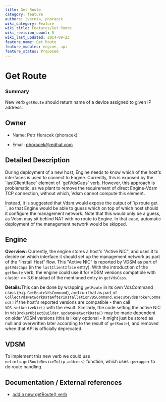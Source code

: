 ```yaml
---
title: Get Route
category: feature
authors: lvernia, phoracek
wiki_category: Feature
wiki_title: Features/Get Route
wiki_revision_count: 5
wiki_last_updated: 2014-09-23
feature_name: Get Route
feature_modules: engine, api
feature_status: Proposed
---
```


# Get Route

### Summary

New verb `getRoute` should return name of a device assigned to given IP address.

## Owner

*   Name: Petr Horacek (phoracek)

<!-- -->

*   Email: <phoracek@redhat.com>

## Detailed Description

During deployment of a new host, Engine needs to know which of the host's interfaces is used to connect to Engine. Currently, this is exposed by the \`lastClientIface\` element of \`getVdsCaps\` verb. However, this approach is problematic, as we plant to remove the requirement of direct Engine-Vdsm TCP connection, without which, Vdsm cannot compute this element.

Instead, it is suggested that Vdsm would expose the output of \`ip route get <addr>\`, so that Engine would be able to guess which on top of which host should it configure the management network. Note that this would only be a guess, as Vdsm may sit behind NAT with no route to Engine. In that case, automatic deployment of the management network would be skipped.

## Engine

<b>Overview:</b> Currently, the engine stores a host's "Active NIC", and uses it to decide on which interface it should set up the management network as part of the "Install Host" flow. This "Active NIC" is reported by VDSM as part of `getVdsCaps` (in the `lastClientIface` entry). With the introduction of the `getRoute` verb, the engine could use it for VDSM versions compatible with cluster >= 3.6 instead of the mentioned entry in `getVdsCaps`.

<b>Details:</b>This can be done by wrapping `getRoute` in its own VdsCommand class (e.g. `GetRouteVdsCommand`), and run that as part of `CollectVdsNetworkDataAfterInstallationVDSCommand.executeVdsBrokerCommand()` if the host's reported versions are compatible - then call `VDS.setActiveNic()` with the result. Similarly, the code setting the active NIC in `VdsBrokerObjectBuilder.updateNetworkData()` may be made dependent on older VDSM versions (this is likely optional - it might just be stored as null and overwritten later according to the result of `getRoute`), and removed when that API is officially deprecated.

## VDSM

To implement this new verb we could use `netinfo.getRouteDeviceTo(ip_address)` function, which uses `ipwrapper` to do route handling.

## Documentation / External references

*   [add a new getRoute() verb](https://bugzilla.redhat.com/show_bug.cgi?id=1117303)



